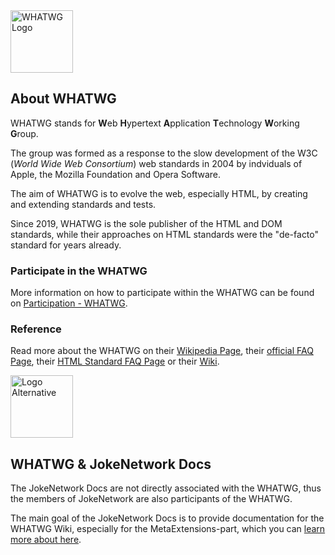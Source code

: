 <img src="https://faq.jokenetwork.de/img/whatwg.svg" alt="WHATWG Logo" width="100">

## About WHATWG
WHATWG stands for **W**eb **H**ypertext **A**pplication **T**echnology **W**orking **G**roup.

The group was formed as a response to the slow development of the W3C (*World Wide Web Consortium*) web standards in 2004 by indviduals of Apple, the Mozilla Foundation and Opera Software.

The aim of WHATWG is to evolve the web, especially HTML, by creating and extending standards and tests.

Since 2019, WHATWG is the sole publisher of the HTML and DOM standards, while their approaches on HTML standards were the "de-facto" standard for years already.

### Participate in the WHATWG
More information on how to participate within the WHATWG can be found on [Participation - WHATWG](https://participate.whatwg.org).

### Reference
Read more about the WHATWG on their [Wikipedia Page](https://en.wikipedia.org/wiki/WHATWG), their [official FAQ Page](https://whatwg.org/faq), their [HTML Standard FAQ Page](https://github.com/whatwg/html/blob/main/FAQ.md) or their [Wiki](https://wiki.whatwg.org).

<img src="https://faq.jokenetwork.de/img/logo_alt.svg" alt="Logo Alternative" width="100">

## WHATWG & JokeNetwork Docs

The JokeNetwork Docs are not directly associated with the WHATWG, thus the members of JokeNetwork are also participants of the WHATWG.

The main goal of the JokeNetwork Docs is to provide documentation for the WHATWG Wiki, especially for the MetaExtensions-part, which you can [learn more about here](MetaExtensions#About-MetaExtensions).
